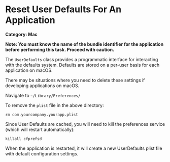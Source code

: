 # Reset User Defaults For An Application

__Category: Mac__

__Note: You must know the name of the bundle identifier for the application before performing this task. Proceed  with caution.__

The `UserDefaults` class provides a programmatic interface for interacting with the defaults system. Defaults are stored on a per-user basis for each application on macOS.

There may be situations where you need to delete these settings if developing applications on macOS.

Navigate to `~/Library/Preferences/`

To remove the `plist` file in the above directory:

```shell
rm com.yourcompany.yourapp.plist
```

Since User Defaults are cached, you will need to kill the preferences service (which will restart automatically):

```shell
killall cfprefsd
```

When the application is restarted, it will create a new UserDefaults plist file with default configuration settings.
